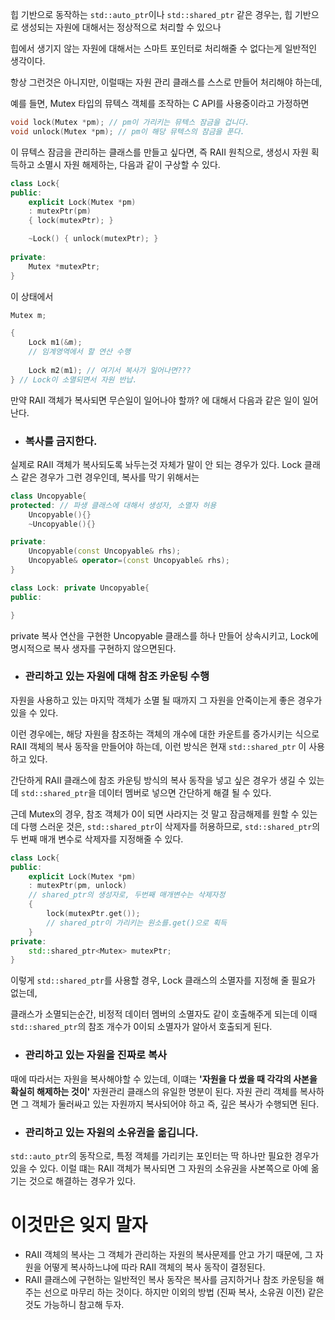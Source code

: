힙 기반으로 동작하는 `std::auto_ptr`이나 `std::shared_ptr` 같은 경우는, 힙 기반으로 생성되는 자원에 대해서는 정상적으로 처리할 수 있으나

힙에서 생기지 않는 자원에 대해서는 스마트 포인터로 처리해줄 수 없다는게 일반적인 생각이다.

항상 그런것은 아니지만, 이럴때는 자원 관리 클래스를 스스로 만들어 처리해야 하는데,

예를 들면, Mutex  타입의 뮤텍스 객체를 조작하는 C API를 사용중이라고 가정하면
```c++
void lock(Mutex *pm); // pm이 가리키는 뮤텍스 잠금을 겁니다.
void unlock(Mutex *pm); // pm이 해당 뮤텍스의 잠금을 푼다.
```

 이 뮤텍스 잠금을 관리하는 클래스를 만들고 싶다면, 즉 RAII 원칙으로, 생성시 자원 획득하고
 소멸시 자원 해제하는, 다음과 같이 구상할 수 있다.

```c++
class Lock{
public:
	explicit Lock(Mutex *pm)
	: mutexPtr(pm)
	{ lock(mutexPtr); }

	~Lock() { unlock(mutexPtr); }
	
private:
	Mutex *mutexPtr;
}
```

이 상태에서

```c++
Mutex m;

{
	Lock m1(&m); 
	// 임계영역에서 할 연산 수행
	
	Lock m2(m1); // 여기서 복사가 일어나면???
} // Lock이 소멸되면서 자원 반납.
```

만약 RAII 객체가 복사되면 무슨일이 일어나야 할까? 에 대해서 다음과 같은 일이 일어난다.


- ### 복사를 금지한다.
실제로 RAII 객체가 복사되도록 놔두는것 자체가 말이 안 되는 경우가 있다.
Lock 클래스 같은 경우가 그런 경우인데, 복사를 막기 위해서는

```c++
class Uncopyable{
protected: // 파생 클래스에 대해서 생성자, 소멸자 허용 
	Uncopyable(){}
	~Uncopyable(){}

private:
	Uncopyable(const Uncopyable& rhs);
	Uncopyable& operator=(const Uncopyable& rhs);
}

class Lock: private Uncopyable{
public:

}
```

private 복사 연산을 구현한 Uncopyable 클래스를 하나 만들어 상속시키고, 
Lock에 명시적으로 복사 생자를 구현하지 않으면된다.

- ### 관리하고 있는 자원에 대해 참조 카운팅 수행
자원을 사용하고 있는 마지막 객체가 소멸 될 때까지 그 자원을 안죽이는게 좋은 경우가 있을 수 있다.

이런 경우에는, 해당 자원을 참조하는 객체의 개수에 대한 카운트를 증가시키는 식으로 RAII 객체의 복사 동작을 만들어야 하는데, 이런 방식은 현재 `std::shared_ptr` 이 사용하고 있다.

간단하게 RAII 클래스에 참조 카운팅 방식의 복사 동작을 넣고 싶은 경우가 생길 수 있는데
`std::shared_ptr`을 데이터 멤버로 넣으면 간단하게 해결 될 수 있다.

근데 Mutex의 경우, 참조 객체가 0이 되면 사라지는 것 말고 잠금해제를 원할 수 있는데
다행 스러운 것은, `std::shared_ptr`이 삭제자를 허용하므로, `std::shared_ptr`의 두 번째 매개 변수로 삭제자를 지정해줄 수 있다.

```c++
class Lock{
public:
	explicit Lock(Mutex *pm)
	: mutexPtr(pm, unlock) 
	// shared_ptr의 생성자로, 두번째 매개변수는 삭제자정
	{
		lock(mutexPtr.get()); 
		// shared_ptr이 가리키는 원소를.get()으로 획득
	}
private:
	std::shared_ptr<Mutex> mutexPtr;
}
```

이렇게 `std::shared_ptr`를 사용할 경우, Lock 클래스의 소멸자를 지정해 줄 필요가 없는데, 

클래스가 소멸되는순간, 비정적 데이터 멤버의 소멸자도 같이 호출해주게 되는데
이때 `std::shared_ptr`의 참조 개수가 0이되 소멸자가 알아서 호출되게 된다.


- ### 관리하고 있는 자원을 진짜로 복사
때에 따라서는 자원을 복사해야할 수 있는데, 이떄는 **'자원을 다 썼을 때 각각의 사본을 확실히 해제하는 것이'** 자원관리 클래스의 유일한 명분이 된다. 자원 관리 객체를 복사하면 그 객체가 둘러싸고 있는 자원까지 복사되어야 하고 즉, 깊은 복사가 수행되면 된다.


- ### 관리하고 있는 자원의 소유권을 옮깁니다.
`std::auto_ptr`의 동작으로, 특정 객체를 가리키는 포인터는 딱 하나만 필요한 경우가 있을 수 있다. 이럴 떄는 RAII 객체가 복사되면 그 자원의 소유권을 사본쪽으로 아예 옮기는 것으로 해결하는 경우가 있다.

# 이것만은 잊지 말자
- RAII 객체의 복사는 그 객체가 관리하는 자원의 복사문제를 안고 가기 때문에, 그 자원을 어떻게 복사하느냐에 따라 RAII 객체의 복사 동작이 결정된다.
- RAII 클래스에 구현하는 일반적인 복사 동작은 복사를 금지하거나 참조 카운팅을 해주는 선으로 마무리 하는 것이다. 하지만 이외의 방법 (진짜 복사, 소유권 이전) 같은 것도 가능하니 참고해 두자.




